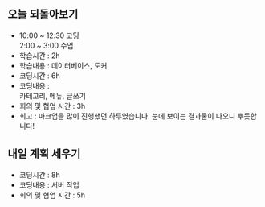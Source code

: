 ## 오늘 되돌아보기

- 10:00 ~ 12:30 코딩  
   2:00 ~ 3:00 수업
- 학습시간 : 2h
- 학습내용 : 데이터베이스, 도커
- 코딩시간 : 6h
- 코딩내용 :  
   카테고리, 메뉴, 글쓰기
- 회의 및 협업 시간 : 3h
- 회고 :
  마크업을 많이 진행했던 하루였습니다. 눈에 보이는 결과물이 나오니 뿌듯합니다!

## 내일 계획 세우기

- 코딩시간 : 8h
- 코딩내용 : 서버 작업
- 회의 및 협업 시간 : 5h
